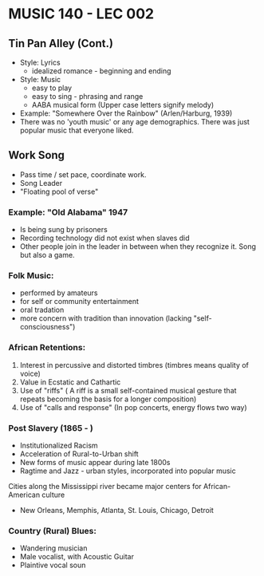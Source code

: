 # MUSIC 140 - LEC 002

## Tin Pan Alley (Cont.)
- Style: Lyrics
  - idealized romance - beginning and ending
- Style: Music
  - easy to play
  - easy to sing - phrasing and range
  - AABA musical form (Upper case letters signify melody)
- Example: "Somewhere Over the Rainbow" (Arlen/Harburg, 1939)
- There was no 'youth music' or any age demographics. There was just popular music that everyone liked.

## Work Song
- Pass time / set pace, coordinate work.
- Song Leader
- "Floating pool of verse"

### Example: "Old Alabama" 1947
- Is being sung by prisoners
- Recording technology did not exist when slaves did
- Other people join in the leader in between when they recognize it. Song but also a game.

### Folk Music:
- performed by amateurs
- for self or community entertainment
- oral tradation
- more concern with tradition than innovation (lacking "self-consciousness")

### African Retentions:

 1. Interest in percussive and distorted timbres (timbres means quality of voice)
 2. Value in Ecstatic and Cathartic
 3. Use of "riffs" ( A riff is a small self-contained musical gesture that repeats becoming the basis for a longer composition)
 4. Use of "calls and response" (In pop concerts, energy flows two way)

### Post Slavery (1865 - )
- Institutionalized Racism
- Acceleration of Rural-to-Urban shift
- New forms of music appear during late 1800s
- Ragtime and Jazz - urban styles, incorporated into popular music

Cities along the Mississippi river became major centers for African-American culture
- New Orleans, Memphis, Atlanta, St. Louis, Chicago, Detroit

### Country (Rural) Blues:
- Wandering musician
- Male vocalist, with Acoustic Guitar
- Plaintive vocal soun
<!--stackedit_data:
eyJoaXN0b3J5IjpbMTc3NTQ1NzY3Niw4NjQ3MDI2NCw1MjUyND
kwOTYsMTYwODA3ODEyNiwzNDQ2NDg5MywtMTM2ODA2ODQ0Nywt
MTM2ODA2ODQ0NywtMTIxNTYyODQ5LC0zNDYyNzExMTEsMzY2MD
gzMjk2LDI3OTU1NTUzNCw1MDM2ODk0NjldfQ==
-->